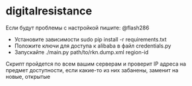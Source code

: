 # digitalresistance

Если будут проблемы с настройкой пишите: @flash286
- Установите зависимости sudo pip install -r requirements.txt
- Положите ключи для доступа к alibaba в файл credentials.py
- Запускайте ./main.py path/to/rkn.dump.xml region-id

Скрипт пройдется по всем вашим серверам и проверит IP адреса на предмет доступности, если какие-то из них забанены, заменит на новые, открытые